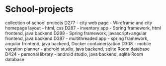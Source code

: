 # School-projects
collection of school projects
D277 - city web page - Wireframe and city homepage layout - html, css
D287 - inventory app - Spring framework, html frontend, java backend
D288 - Spring framework, javascript+angular frontend, java backend
D387 - multithreaded app - spring framework, angular frontend, java backend, Docker containerization
D308 - mobile vacation planner - android studio, java backend, sqlite Room database 
D424 - personal library - android studio, java backend, sqlite Room database 
